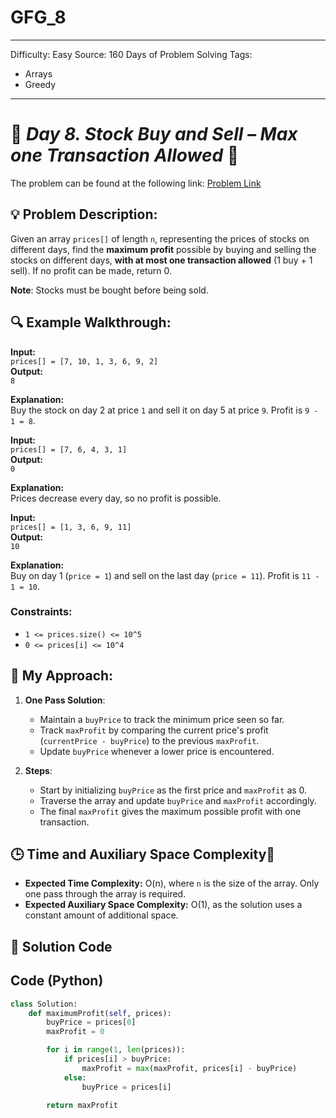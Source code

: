 # GFG_8
---
Difficulty: Easy
Source: 160 Days of Problem Solving
Tags:
  - Arrays
  - Greedy
---

# 🚀 _Day 8. Stock Buy and Sell – Max one Transaction Allowed_ 🧠

The problem can be found at the following link: [Problem Link](https://www.geeksforgeeks.org/batch/gfg-160-problems/track/arrays-gfg-160/problem/buy-stock-2)  

## 💡 **Problem Description:**

Given an array `prices[]` of length `n`, representing the prices of stocks on different days, find the **maximum profit** possible by buying and selling the stocks on different days, **with at most one transaction allowed** (1 buy + 1 sell). If no profit can be made, return 0.

**Note**: Stocks must be bought before being sold.

## 🔍 **Example Walkthrough:**

**Input:**  
`prices[] = [7, 10, 1, 3, 6, 9, 2]`  
**Output:**  
`8`  

**Explanation:**  
Buy the stock on day 2 at price `1` and sell it on day 5 at price `9`. Profit is `9 - 1 = 8`.  

**Input:**  
`prices[] = [7, 6, 4, 3, 1]`  
**Output:**  
`0`  

**Explanation:**  
Prices decrease every day, so no profit is possible.  

**Input:**  
`prices[] = [1, 3, 6, 9, 11]`  
**Output:**  
`10`  

**Explanation:**  
Buy on day 1 (`price = 1`) and sell on the last day (`price = 11`). Profit is `11 - 1 = 10`.  

### Constraints:
- `1 <= prices.size() <= 10^5`  
- `0 <= prices[i] <= 10^4`  


## 🎯 **My Approach:**

1. **One Pass Solution**:
   - Maintain a `buyPrice` to track the minimum price seen so far.  
   - Track `maxProfit` by comparing the current price's profit (`currentPrice - buyPrice`) to the previous `maxProfit`.  
   - Update `buyPrice` whenever a lower price is encountered.  

2. **Steps**:  
   - Start by initializing `buyPrice` as the first price and `maxProfit` as 0.  
   - Traverse the array and update `buyPrice` and `maxProfit` accordingly.  
   - The final `maxProfit` gives the maximum possible profit with one transaction.  


## 🕒 **Time and Auxiliary Space Complexity**📝

- **Expected Time Complexity:** O(n), where `n` is the size of the array. Only one pass through the array is required.  
- **Expected Auxiliary Space Complexity:** O(1), as the solution uses a constant amount of additional space.  

## 📝 **Solution Code**
## Code (Python)

```python
class Solution:
    def maximumProfit(self, prices):
        buyPrice = prices[0]
        maxProfit = 0

        for i in range(1, len(prices)):
            if prices[i] > buyPrice:
                maxProfit = max(maxProfit, prices[i] - buyPrice)
            else:
                buyPrice = prices[i]

        return maxProfit
```
